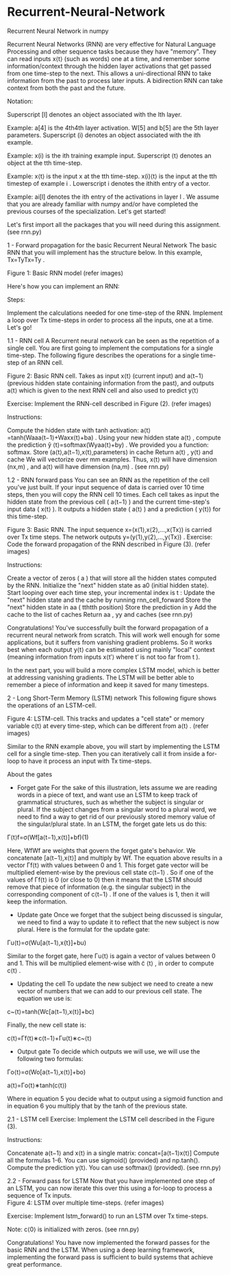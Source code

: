 # Recurrent-Neural-Network
Recurrent Neural Network in numpy

Recurrent Neural Networks (RNN) are very effective for Natural Language Processing and other sequence tasks because they have "memory". They can read inputs  x⟨t⟩  (such as words) one at a time, and remember some information/context through the hidden layer activations that get passed from one time-step to the next. This allows a uni-directional RNN to take information from the past to process later inputs. A bidirection RNN can take context from both the past and the future.


Notation:

Superscript  [l]  denotes an object associated with the  lth  layer.

Example:  a[4]  is the  4th4th  layer activation.  W[5]  and  b[5]  are the  5th  layer parameters.
Superscript  (i)  denotes an object associated with the  ith  example.

Example:  x(i)  is the  ith  training example input.
Superscript  ⟨t⟩  denotes an object at the  tth  time-step.

Example:  x⟨t⟩  is the input x at the  tth  time-step.  x(i)⟨t⟩  is the input at the  tth  timestep of example  i .
Lowerscript  i  denotes the  ithith  entry of a vector.

Example:  ai[l]  denotes the  ith  entry of the activations in layer  l .
We assume that you are already familiar with numpy and/or have completed the previous courses of the specialization. Let's get started!

Let's first import all the packages that you will need during this assignment. (see rnn.py)

1 - Forward propagation for the basic Recurrent Neural Network
The basic RNN that you will implement has the structure below. In this example,  Tx=TyTx=Ty .

Figure 1: Basic RNN model (refer images)

Here's how you can implement an RNN:

Steps:

Implement the calculations needed for one time-step of the RNN.
Implement a loop over  Tx  time-steps in order to process all the inputs, one at a time.
Let's go!

1.1 - RNN cell
A Recurrent neural network can be seen as the repetition of a single cell. You are first going to implement the computations for a single time-step. The following figure describes the operations for a single time-step of an RNN cell.

Figure 2: Basic RNN cell. Takes as input  x⟨t⟩  (current input) and  a⟨t−1⟩  (previous hidden state containing information from the past), and outputs  a⟨t⟩  which is given to the next RNN cell and also used to predict  y⟨t⟩ 

Exercise: Implement the RNN-cell described in Figure (2).  (refer images)

Instructions:

Compute the hidden state with tanh activation:  a⟨t⟩=tanh(Waaa⟨t−1⟩+Waxx⟨t⟩+ba) .
Using your new hidden state  a⟨t⟩ , compute the prediction  ŷ ⟨t⟩=softmax(Wyaa⟨t⟩+by) . We provided you a function: softmax.
Store  (a⟨t⟩,a⟨t−1⟩,x⟨t⟩,parameters)  in cache
Return  a⟨t⟩  ,  y⟨t⟩  and cache
We will vectorize over  mm  examples. Thus,  x⟨t⟩  will have dimension  (nx,m) , and  a⟨t⟩ will have dimension  (na,m) . (see rnn.py)

1.2 - RNN forward pass
You can see an RNN as the repetition of the cell you've just built. If your input sequence of data is carried over 10 time steps, then you will copy the RNN cell 10 times. Each cell takes as input the hidden state from the previous cell ( a⟨t−1⟩ ) and the current time-step's input data ( x⟨t⟩ ). It outputs a hidden state ( a⟨t⟩ ) and a prediction ( y⟨t⟩) for this time-step.

Figure 3: Basic RNN. The input sequence  x=(x⟨1⟩,x⟨2⟩,...,x⟨Tx⟩)  is carried over  Tx time steps. The network outputs  y=(y⟨1⟩,y⟨2⟩,...,y⟨Tx⟩) .
Exercise: Code the forward propagation of the RNN described in Figure (3). (refer images)

Instructions:

Create a vector of zeros ( a ) that will store all the hidden states computed by the RNN.
Initialize the "next" hidden state as  a0  (initial hidden state).
Start looping over each time step, your incremental index is  t  :
Update the "next" hidden state and the cache by running rnn_cell_forward
Store the "next" hidden state in  aa  ( tthtth  position)
Store the prediction in y
Add the cache to the list of caches
Return  aa ,  yy  and caches   (see rnn.py)

Congratulations! You've successfully built the forward propagation of a recurrent neural network from scratch. This will work well enough for some applications, but it suffers from vanishing gradient problems. So it works best when each output  y⟨t⟩  can be estimated using mainly "local" context (meaning information from inputs  x⟨t′⟩  where  t′ is not too far from  t ).

In the next part, you will build a more complex LSTM model, which is better at addressing vanishing gradients. The LSTM will be better able to remember a piece of information and keep it saved for many timesteps.

2 - Long Short-Term Memory (LSTM) network
This following figure shows the operations of an LSTM-cell. 

Figure 4: LSTM-cell. This tracks and updates a "cell state" or memory variable  c⟨t⟩  at every time-step, which can be different from  a⟨t⟩ .  (refer images)

Similar to the RNN example above, you will start by implementing the LSTM cell for a single time-step. Then you can iteratively call it from inside a for-loop to have it process an input with  Tx time-steps.

About the gates
- Forget gate
For the sake of this illustration, lets assume we are reading words in a piece of text, and want use an LSTM to keep track of grammatical structures, such as whether the subject is singular or plural. If the subject changes from a singular word to a plural word, we need to find a way to get rid of our previously stored memory value of the singular/plural state. In an LSTM, the forget gate lets us do this:

Γ⟨t⟩f=σ(Wf[a⟨t−1⟩,x⟨t⟩]+bf)(1)
 
Here,  WfWf  are weights that govern the forget gate's behavior. We concatenate  [a⟨t−1⟩,x⟨t⟩]  and multiply by  Wf. The equation above results in a vector  Γf⟨t⟩  with values between 0 and 1. This forget gate vector will be multiplied element-wise by the previous cell state  c⟨t−1⟩ . So if one of the values of Γf⟨t⟩  is 0 (or close to 0) then it means that the LSTM should remove that piece of information (e.g. the singular subject) in the corresponding component of  c⟨t−1⟩ . If one of the values is 1, then it will keep the information.

- Update gate
Once we forget that the subject being discussed is singular, we need to find a way to update it to reflect that the new subject is now plural. Here is the formulat for the update gate:

Γu⟨t⟩=σ(Wu[a⟨t−1⟩,x{t}]+bu)
 
Similar to the forget gate, here  Γu⟨t⟩  is again a vector of values between 0 and 1. This will be multiplied element-wise with  c̃ ⟨t⟩ , in order to compute  c⟨t⟩ .

- Updating the cell
To update the new subject we need to create a new vector of numbers that we can add to our previous cell state. The equation we use is:

c~⟨t⟩=tanh⁡(Wc[a⟨t−1⟩,x⟨t⟩]+bc)
 
Finally, the new cell state is:

c⟨t⟩=Γf⟨t⟩∗c⟨t−1⟩+Γu⟨t⟩∗c~⟨t⟩
 
- Output gate
To decide which outputs we will use, we will use the following two formulas:

Γo⟨t⟩=σ(Wo[a⟨t−1⟩,x⟨t⟩]+bo)
 
a⟨t⟩=Γo⟨t⟩∗tanh⁡(c⟨t⟩)
 
Where in equation 5 you decide what to output using a sigmoid function and in equation 6 you multiply that by the  tanh  of the previous state.

2.1 - LSTM cell
Exercise: Implement the LSTM cell described in the Figure (3).

Instructions:

Concatenate a⟨t−1⟩ and x⟨t⟩ in a single matrix: concat=[a⟨t−1⟩x⟨t⟩]
Compute all the formulas 1-6. You can use sigmoid() (provided) and np.tanh().
Compute the prediction y⟨t⟩. You can use softmax() (provided).  (see rnn.py)

2.2 - Forward pass for LSTM
Now that you have implemented one step of an LSTM, you can now iterate this over this using a for-loop to process a sequence of  Tx inputs.  
Figure 4: LSTM over multiple time-steps.    (refer images)

Exercise: Implement lstm_forward() to run an LSTM over  Tx  time-steps.

Note:  c⟨0⟩  is initialized with zeros. (see rnn.py)

Congratulations! You have now implemented the forward passes for the basic RNN and the LSTM. When using a deep learning framework, implementing the forward pass is sufficient to build systems that achieve great performance.



